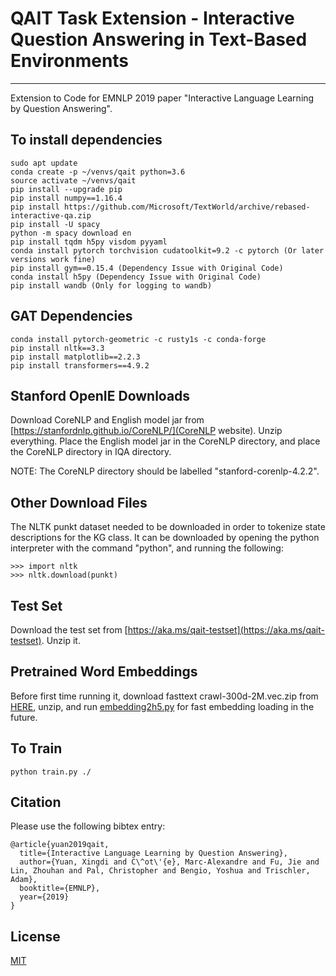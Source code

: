 # QAIT Task Extension - Interactive Question Answering in Text-Based Environments
--------------------------------------------------------------------------------
Extension to Code for EMNLP 2019 paper "Interactive Language Learning by Question Answering".

## To install dependencies
```
sudo apt update
conda create -p ~/venvs/qait python=3.6
source activate ~/venvs/qait
pip install --upgrade pip
pip install numpy==1.16.4
pip install https://github.com/Microsoft/TextWorld/archive/rebased-interactive-qa.zip
pip install -U spacy
python -m spacy download en
pip install tqdm h5py visdom pyyaml
conda install pytorch torchvision cudatoolkit=9.2 -c pytorch (Or later versions work fine)
pip install gym==0.15.4 (Dependency Issue with Original Code)
conda install h5py (Dependency Issue with Original Code)
pip install wandb (Only for logging to wandb)
```

## GAT Dependencies
```
conda install pytorch-geometric -c rusty1s -c conda-forge
pip install nltk==3.3
pip install matplotlib==2.2.3
pip install transformers==4.9.2
```

## Stanford OpenIE Downloads
Download CoreNLP and English model jar from [https://stanfordnlp.github.io/CoreNLP/](CoreNLP website). Unzip everything. Place the English model jar in the CoreNLP directory, and place the CoreNLP directory in IQA directory. 

NOTE: The CoreNLP directory should be labelled "stanford-corenlp-4.2.2".


## Other Download Files
The NLTK punkt dataset needed to be downloaded in order to tokenize state descriptions for the KG class. It can be downloaded by opening the python interpreter with the command "python", and running the following:

```
>>> import nltk
>>> nltk.download(punkt)
```

## Test Set
Download the test set from [https://aka.ms/qait-testset](https://aka.ms/qait-testset). Unzip it.


## Pretrained Word Embeddings
Before first time running it, download fasttext crawl-300d-2M.vec.zip from [HERE](https://fasttext.cc/docs/en/english-vectors.html), unzip, and run [embedding2h5.py](./embedding2h5.py) for fast embedding loading in the future.

## To Train
```
python train.py ./
```

## Citation

Please use the following bibtex entry:
```
@article{yuan2019qait,
  title={Interactive Language Learning by Question Answering},
  author={Yuan, Xingdi and C\^ot\'{e}, Marc-Alexandre and Fu, Jie and Lin, Zhouhan and Pal, Christopher and Bengio, Yoshua and Trischler, Adam},
  booktitle={EMNLP},
  year={2019}
}
```

## License

[MIT](./LICENSE)